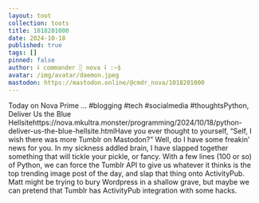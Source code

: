 ```yaml
---
layout: toot
collection: toots
title: 1018201000
date: 2024-10-18
published: true
tags: []
pinned: false
author: ⸸ commander ░ nova ⸸ :~$
avatar: /img/avatar/daemon.jpeg
mastodon: https://mastodon.online/@cmdr_nova/1018201000
---
```


Today on Nova Prime ... #blogging #tech #socialmedia #thoughtsPython, Deliver Us the Blue Hellsitehttps://nova.mkultra.monster/programming/2024/10/18/python-deliver-us-the-blue-hellsite.htmlHave you ever thought to yourself, “Self, I wish there was more Tumblr on Mastodon?” Well, do I have some freakin’ news for you. In my sickness addled brain, I have slapped together something that will tickle your pickle, or fancy. With a few lines (100 or so) of Python, we can force the Tumblr API to give us whatever it thinks is the top trending image post of the day, and slap that thing onto ActivityPub. Matt might be trying to bury Wordpress in a shallow grave, but maybe we can pretend that Tumblr has ActivityPub integration with some hacks.
